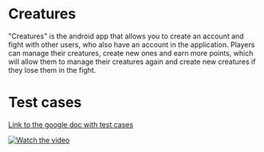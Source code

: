 # Creatures
"Creatures" is the android app that allows you to create an account and fight with other users, 
who also have an account in the application. Players can manage their creatures, 
create new ones and earn more points, 
which will allow them to manage their creatures again and create new creatures if they lose them in the fight. 

# Test cases

<a href="https://docs.google.com/document/d/1L2OcCAYNrijN1h8hJ2qKSDfkdRiHjrCt8w2-AfjPVww/edit?usp=sharing">Link to the google doc with test cases</a>

[![Watch the video](https://img.youtube.com/vi/VmtzWwNi0J8/maxresdefault.jpg)](https://youtu.be/VmtzWwNi0J8)

